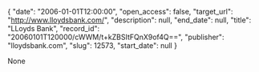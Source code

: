 {
  "date": "2006-01-01T12:00:00", 
  "open_access": false, 
  "target_url": "http://www.lloydsbank.com/", 
  "description": null, 
  "end_date": null, 
  "title": "LLoyds Bank", 
  "record_id": "20060101T120000/cWWM/t+kZBSItFQnX9of4Q==", 
  "publisher": "lloydsbank.com", 
  "slug": 12573, 
  "start_date": null
}

None